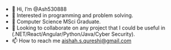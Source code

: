 - 👋 Hi, I’m @Ash530888
- 👀 Interested in programming and problem solving.
- 🏫 Computer Science MSci Graduate.
- 💞️ Looking to collaborate on any project that I could be useful in (.NET/React/Angular/Python/Java/Cyber Security).
- 📫 How to reach me aishah.s.qureshi@gmail.com

<!---
Ash530888/Ash530888 is a ✨ special ✨ repository because its `README.md` (this file) appears on your GitHub profile.
You can click the Preview link to take a look at your changes.
--->
